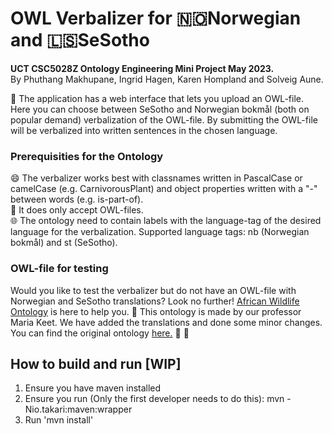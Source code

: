 # OWL Verbalizer for 🇳🇴Norwegian and 🇱🇸SeSotho
**UCT CSC5028Z Ontology Engineering Mini Project May 2023.** <br/>
By Phuthang Makhupane, Ingrid Hagen, Karen Hompland and Solveig Aune.

🧭 The application has a web interface that lets you upload an OWL-file. Here you can choose between SeSotho and Norwegian bokmål (both on popular demand) verbalization of the OWL-file. By submitting the OWL-file will be verbalized into written sentences in the chosen language.

### Prerequisities for the Ontology
😄 The verbalizer works best with classnames written in PascalCase or camelCase (e.g. CarnivorousPlant) and object properties written with a "-" between words (e.g. is-part-of). <br/>
📁 It does only accept OWL-files. <br/>
🌐 The ontology need to contain labels with the language-tag of the desired language for the verbalization. Supported language tags: nb (Norwegian bokmål) and st (SeSotho). <br/>

### OWL-file for testing
Would you like to test the verbalizer but do not have an OWL-file with Norwegian and SeSotho translations? Look no further! [African Wildlife Ontology](src/main/resources/public/african_wildlife_for_project.owl) is here to help you. 🦒  This ontology is made by our professor Maria Keet. We have added the translations and done some minor changes. You can find the original ontology [here.](http://meteck.org/teaching/OEbook/ontologies/AfricanWildlifeOntology1.owl) 🦁 🐘

## How to build and run [WIP]
1. Ensure you have maven installed
2. Ensure you run (Only the first developer needs to do this): mvn -Nio.takari:maven:wrapper
3. Run 'mvn install'
